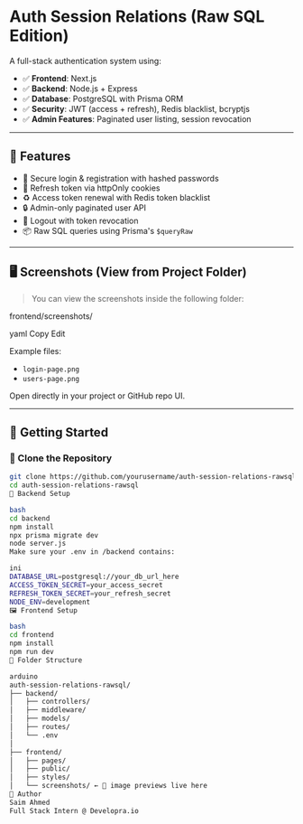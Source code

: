 # Auth Session Relations (Raw SQL Edition)

A full-stack authentication system using:

- ✅ **Frontend**: Next.js
- ✅ **Backend**: Node.js + Express
- ✅ **Database**: PostgreSQL with Prisma ORM
- ✅ **Security**: JWT (access + refresh), Redis blacklist, bcryptjs
- ✅ **Admin Features**: Paginated user listing, session revocation

---

## 🔐 Features

- 🔑 Secure login & registration with hashed passwords
- 🍪 Refresh token via httpOnly cookies
- ♻️ Access token renewal with Redis token blacklist
- 🔒 Admin-only paginated user API
- 🔄 Logout with token revocation
- 📦 Raw SQL queries using Prisma's `$queryRaw`

---

## 🖥️ Screenshots (View from Project Folder)

> You can view the screenshots inside the following folder:

frontend/screenshots/

yaml
Copy
Edit

Example files:
- `login-page.png`
- `users-page.png`

Open directly in your project or GitHub repo UI.

---

## 🚀 Getting Started

### 📁 Clone the Repository

```bash
git clone https://github.com/yourusername/auth-session-relations-rawsql.git
cd auth-session-relations-rawsql
🔧 Backend Setup

bash
cd backend
npm install
npx prisma migrate dev
node server.js
Make sure your .env in /backend contains:

ini
DATABASE_URL=postgresql://your_db_url_here
ACCESS_TOKEN_SECRET=your_access_secret
REFRESH_TOKEN_SECRET=your_refresh_secret
NODE_ENV=development
🖼️ Frontend Setup

bash
cd frontend
npm install
npm run dev
📂 Folder Structure

arduino
auth-session-relations-rawsql/
├── backend/
│   ├── controllers/
│   ├── middleware/
│   ├── models/
│   ├── routes/
│   └── .env
│
├── frontend/
│   ├── pages/
│   ├── public/
│   ├── styles/
│   └── screenshots/ ← 📸 image previews live here
👤 Author
Saim Ahmed
Full Stack Intern @ Developra.io

